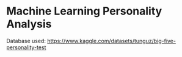 # Machine Learning Personality Analysis
 
Database used: https://www.kaggle.com/datasets/tunguz/big-five-personality-test
